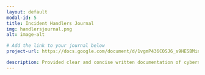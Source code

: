 ```yaml
---
layout: default
modal-id: 5
title: Incident Handlers Journal
img: handlersjournal.png
alt: image-alt

# Add the link to your journal below
project-url: https://docs.google.com/document/d/1vgmP436COSJ6_s9HESBMinro4ivanNHQkaK4AX6sFkw/edit?usp=sharing

description: Provided clear and concise written documentation of cybersecurity events, including detailed event descriptions, tools used, and lessons learned throughout the process.
---
```


